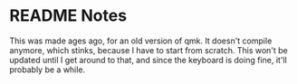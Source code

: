 # README Notes
This was made ages ago, for an old version of qmk. It doesn't compile anymore, which stinks, because I have to start from scratch. This won't be updated until I get around to that, and since the keyboard is doing fine, it'll probably be a while.
